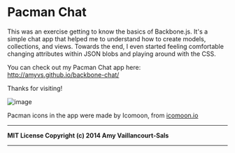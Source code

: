 # Pacman Chat

This was an exercise getting to know the basics of Backbone.js. It's a simple chat app that helped me to understand how to create models, collections, and views. Towards the end, I even started feeling comfortable changing attributes within JSON blobs and playing around with the CSS.

You can check out my Pacman Chat app here:
http://amyvs.github.io/backbone-chat/

Thanks for visiting!

![image](https://drawception.com/pub/panels/2013/1-20/ghWXYOEZGQ-10.png)

Pacman icons in the app were made by Icomoon, from [icomoon.io](icomoon.io)

---
**MIT License Copyright (c) 2014 Amy Vaillancourt-Sals**

---